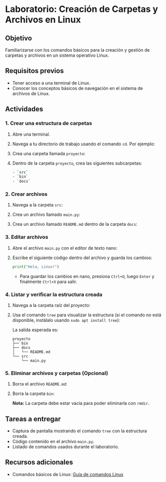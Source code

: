 # Laboratorio: Creación de Carpetas y Archivos en Linux

## Objetivo
Familiarizarse con los comandos básicos para la creación y gestión de carpetas y archivos en un sistema operativo Linux.

## Requisitos previos
- Tener acceso a una terminal de Linux.
- Conocer los conceptos básicos de navegación en el sistema de archivos de Linux.

## Actividades

### 1. Crear una estructura de carpetas
1. Abre una terminal.
2. Navega a tu directorio de trabajo usando el comando `cd`. Por ejemplo:

3. Crea una carpeta llamada `proyecto`:

4. Dentro de la carpeta `proyecto`, crea las siguientes subcarpetas:
   ```bash
   - `src`
   - `bin`
   - `docs`
   ```

### 2. Crear archivos
1. Navega a la carpeta `src`:

2. Crea un archivo llamado `main.py`:

3. Crea un archivo llamado `README.md` dentro de la carpeta `docs`:

### 3. Editar archivos
1. Abre el archivo `main.py` con el editor de texto nano:

2. Escribe el siguiente código dentro del archivo y guarda los cambios:
   ```python
   print("Hola, Linux!")
   ```
   - Para guardar los cambios en nano, presiona `Ctrl+O`, luego `Enter` y finalmente `Ctrl+X` para salir.

### 4. Listar y verificar la estructura creada
1. Navega a la carpeta raíz del proyecto:

2. Usa el comando `tree` para visualizar la estructura (si el comando no está disponible, instálalo usando `sudo apt install tree`):

   La salida esperada es:
   ```
   proyecto
   ├── bin
   ├── docs
   │   └── README.md
   └── src
       └── main.py
   ```

### 5. Eliminar archivos y carpetas (Opcional)
1. Borra el archivo `README.md`:

2. Borra la carpeta `bin`:

   **Nota:** La carpeta debe estar vacía para poder eliminarla con `rmdir`.

## Tareas a entregar
- Captura de pantalla mostrando el comando `tree` con la estructura creada.
- Código contenido en el archivo `main.py`.
- Listado de comandos usados durante el laboratorio.

## Recursos adicionales
- Comandos básicos de Linux: [Guía de comandos Linux](https://linuxize.com/post/basic-linux-commands/)
